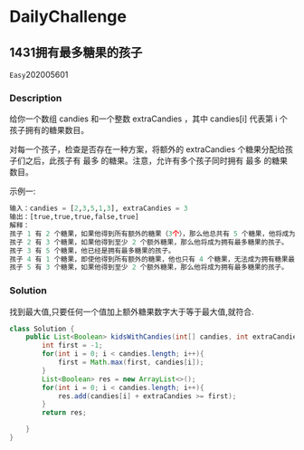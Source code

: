 # DailyChallenge

## 1431拥有最多糖果的孩子

`Easy`202005601

### Description

给你一个数组 candies 和一个整数 extraCandies ，其中 candies[i] 代表第 i 个孩子拥有的糖果数目。

对每一个孩子，检查是否存在一种方案，将额外的 extraCandies 个糖果分配给孩子们之后，此孩子有 最多 的糖果。注意，允许有多个孩子同时拥有 最多 的糖果数目。

示例一:

```python
输入：candies = [2,3,5,1,3], extraCandies = 3
输出：[true,true,true,false,true]
解释：
孩子 1 有 2 个糖果，如果他得到所有额外的糖果（3个），那么他总共有 5 个糖果，他将成为拥有最多糖果的孩子。
孩子 2 有 3 个糖果，如果他得到至少 2 个额外糖果，那么他将成为拥有最多糖果的孩子。
孩子 3 有 5 个糖果，他已经是拥有最多糖果的孩子。
孩子 4 有 1 个糖果，即使他得到所有额外的糖果，他也只有 4 个糖果，无法成为拥有糖果最多的孩子。
孩子 5 有 3 个糖果，如果他得到至少 2 个额外糖果，那么他将成为拥有最多糖果的孩子。
```

### Solution

找到最大值,只要任何一个值加上额外糖果数字大于等于最大值,就符合.

```java
class Solution {
    public List<Boolean> kidsWithCandies(int[] candies, int extraCandies) {
        int first = -1;
        for(int i = 0; i < candies.length; i++){
            first = Math.max(first, candies[i]);
        }
        List<Boolean> res = new ArrayList<>();
        for(int i = 0; i < candies.length; i++){
            res.add(candies[i] + extraCandies >= first);
        }
        return res;

    }
}
```
